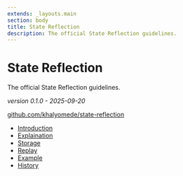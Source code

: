 ```yaml
---
extends: _layouts.main
section: body
title: State Reflection
description: The official State Reflection guidelines.
---
```


# State Reflection

The official State Reflection guidelines.

_version 0.1.0 - 2025-09-20_

[github.com/khalyomede/state-reflection](https://github.com/khalyomede/state-reflection)

- [Introduction](./introduction)
- [Explaination](./explaination)
- [Storage](./storage)
- [Replay](./replay)
- [Example](./example)
- [History](./history)
